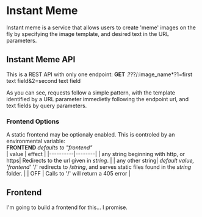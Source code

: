 # Instant Meme

Instant meme is a service that allows users to create 'meme' images on the fly by 
specifying the image template, and desired text in the URL parameters.


## Instant Meme API

This is a REST API with only one endpoint: 
**GET** <URL>.???/:image_name*?1=first text field&2=second text field

As you can see, requests follow a simple pattern, with the template identified by a 
URL parameter immedietly following the endpoint url, and text fields by query parameters.

### Frontend Options

A static frontend may be optionaly enabled. This is controled by an environmental variable:  
    **FRONTEND** *defaults to "frontend"*  
    | value    | effect |
    |----------|--------|
    | any string beginning with http, or https| Redirects to the url given in *string*. |
    | any other string| *default value, 'frontend'* '/' redirects to /*string*, and serves static files found in the *string* folder. |
    | OFF      | Calls to '/' will return a 405 error |

## Frontend

I'm going to build a frontend for this... I promise.